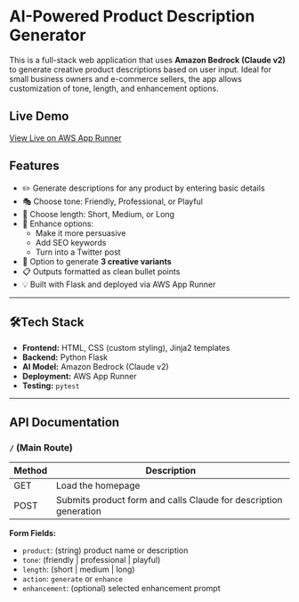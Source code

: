 
# AI-Powered Product Description Generator

This is a full-stack web application that uses **Amazon Bedrock (Claude v2)** to generate creative product descriptions based on user input. Ideal for small business owners and e-commerce sellers, the app allows customization of tone, length, and enhancement options.
## Live Demo

 [View Live on AWS App Runner](https://ansiymdpbt.us-east-1.awsapprunner.com/)

##  Features

- ✏️ Generate descriptions for any product by entering basic details
- 🎭 Choose tone: Friendly, Professional, or Playful
- 📏 Choose length: Short, Medium, or Long
- 🧠 Enhance options:
  - Make it more persuasive
  - Add SEO keywords
  - Turn into a Twitter post
- 🔁 Option to generate **3 creative variants**
- 📋 Outputs formatted as clean bullet points
- 💡 Built with Flask and deployed via AWS App Runner

---

## 🛠Tech Stack

- **Frontend:** HTML, CSS (custom styling), Jinja2 templates
- **Backend:** Python Flask
- **AI Model:** Amazon Bedrock (Claude v2)
- **Deployment:** AWS App Runner
- **Testing:** `pytest`

---

##  API Documentation

### `/` (Main Route)

| Method | Description                          |
|--------|--------------------------------------|
| GET    | Load the homepage                    |
| POST   | Submits product form and calls Claude for description generation |

**Form Fields:**
- `product`: (string) product name or description
- `tone`: (friendly | professional | playful)
- `length`: (short | medium | long)
- `action`: `generate` or `enhance`
- `enhancement`: (optional) selected enhancement prompt
